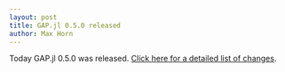 ```yaml
---
layout: post
title: GAP.jl 0.5.0 released
author: Max Horn
---
```

Today GAP.jl 0.5.0 was released.
[Click here for a detailed list of changes](https://github.com/oscar-system/GAP.jl/releases/tag/v0.5.0).
